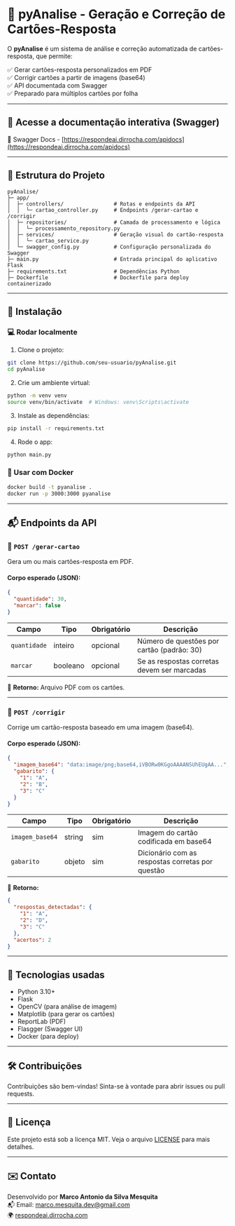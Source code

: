 
# 🧠 pyAnalise - Geração e Correção de Cartões-Resposta

O **pyAnalise** é um sistema de análise e correção automatizada de cartões-resposta, que permite:

✅ Gerar cartões-resposta personalizados em PDF  
✅ Corrigir cartões a partir de imagens (base64)  
✅ API documentada com Swagger  
✅ Preparado para múltiplos cartões por folha  

---

## 🚀 Acesse a documentação interativa (Swagger)

📄 Swagger Docs - [https://respondeai.dirrocha.com/apidocs](https://respondeai.dirrocha.com/apidocs)

---

## 📁 Estrutura do Projeto

```
pyAnalise/
├─ app/
│  ├─ controllers/                # Rotas e endpoints da API
│  │  └─ cartao_controller.py     # Endpoints /gerar-cartao e /corrigir
│  ├─ repositories/               # Camada de processamento e lógica
│  │  └─ processamento_repository.py
│  ├─ services/                   # Geração visual do cartão-resposta
│  │  └─ cartao_service.py
│  └─ swagger_config.py           # Configuração personalizada do Swagger
├─ main.py                        # Entrada principal do aplicativo Flask
├─ requirements.txt               # Dependências Python
├─ Dockerfile                     # Dockerfile para deploy containerizado
```

---

## 🔧 Instalação

### 💻 Rodar localmente

1. Clone o projeto:

```bash
git clone https://github.com/seu-usuario/pyAnalise.git
cd pyAnalise
```

2. Crie um ambiente virtual:

```bash
python -m venv venv
source venv/bin/activate  # Windows: venv\Scripts\activate
```

3. Instale as dependências:

```bash
pip install -r requirements.txt
```

4. Rode o app:

```bash
python main.py
```

### 🐳 Usar com Docker

```bash
docker build -t pyanalise .
docker run -p 3000:3000 pyanalise
```

---

## 📬 Endpoints da API

### 📄 `POST /gerar-cartao`

Gera um ou mais cartões-resposta em PDF.

#### Corpo esperado (JSON):

```json
{
  "quantidade": 30,
  "marcar": false
}
```

| Campo              | Tipo     | Obrigatório | Descrição                                        |
|-------------------|----------|-------------|--------------------------------------------------|
| `quantidade`       | inteiro  | opcional    | Número de questões por cartão (padrão: 30)      |
| `marcar`           | booleano | opcional    | Se as respostas corretas devem ser marcadas     |

📎 **Retorno:** Arquivo PDF com os cartões.

---

### 📄 `POST /corrigir`

Corrige um cartão-resposta baseado em uma imagem (base64).

#### Corpo esperado (JSON):

```json
{
  "imagem_base64": "data:image/png;base64,iVBORw0KGgoAAAANSUhEUgAA...",
  "gabarito": {
    "1": "A",
    "2": "B",
    "3": "C"
  }
}
```

| Campo           | Tipo     | Obrigatório | Descrição                                           |
|----------------|----------|-------------|-----------------------------------------------------|
| `imagem_base64` | string   | sim         | Imagem do cartão codificada em base64               |
| `gabarito`      | objeto   | sim         | Dicionário com as respostas corretas por questão    |

📎 **Retorno:**  
```json
{
  "respostas_detectadas": {
    "1": "A",
    "2": "D",
    "3": "C"
  },
  "acertos": 2
}
```

---

## 🔗 Tecnologias usadas

- Python 3.10+
- Flask
- OpenCV (para análise de imagem)
- Matplotlib (para gerar os cartões)
- ReportLab (PDF)
- Flasgger (Swagger UI)
- Docker (para deploy)

---

## 🛠️ Contribuições

Contribuições são bem-vindas! Sinta-se à vontade para abrir issues ou pull requests.

---

## 📄 Licença

Este projeto está sob a licença MIT. Veja o arquivo [LICENSE](LICENSE) para mais detalhes.

---

## ✉️ Contato

Desenvolvido por **Marco Antonio da Silva Mesquita**  
📬 Email: marco.mesquita.dev@gmail.com  
🌍 [respondeai.dirrocha.com](https://respondeai.dirrocha.com)
